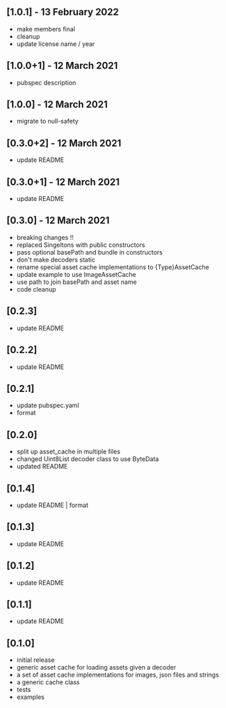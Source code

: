 ## [1.0.1] - 13 February 2022
- make members final 
- cleanup 
- update license name / year

## [1.0.0+1] - 12 March 2021
- pubspec description

## [1.0.0] - 12 March 2021
- migrate to null-safety

## [0.3.0+2] - 12 March 2021
- update README

## [0.3.0+1] - 12 March 2021
- update README

## [0.3.0] - 12 March 2021
- breaking changes !!
- replaced Singeltons with public constructors
- pass optional basePath and bundle in constructors
- don't make decoders static
- rename special asset cache implementations to {Type}AssetCache
- update example to use ImageAssetCache
- use path to join basePath and asset name
- code cleanup

## [0.2.3]
- update README

## [0.2.2]
- update README

## [0.2.1]
- update pubspec.yaml
- format

## [0.2.0]
- split up asset_cache in multiple files
- changed Uint8List decoder class to use ByteData
- updated README

## [0.1.4]
- update README | format

## [0.1.3]
- update README

## [0.1.2]
- update README

## [0.1.1]
- update README

## [0.1.0]
- initial release
- generic asset cache for loading assets given a decoder
- a set of asset cache implementations for images, json files and strings
- a generic cache class
- tests
- examples
